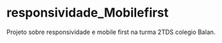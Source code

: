 # responsividade_Mobilefirst
Projeto sobre responsividade e mobile first na turma 2TDS colegio Balan.

